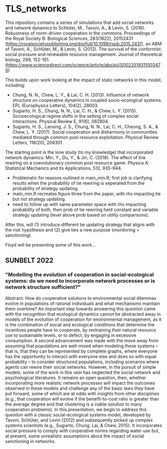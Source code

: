 # TLS_networks

This repository contains a series of simulations that add social networks and network dynamics to Schlüter, M., Tavoni, A., & Levin, S. (2016). Robustness of norm-driven cooperation in the commons. Proceedings of the Royal Society B: Biological Sciences, 283(1822), 20152431 (https://royalsocietypublishing.org/doi/full/10.1098/rspb.2015.2431), an ABM of Tavoni, A., Schlüter, M., & Levin, S. (2012). The survival of the conformist: social pressure and renewable resource management. Journal of theoretical biology, 299, 152-161. (https://www.sciencedirect.com/science/article/abs/pii/S002251931100347X)

This builds upon work looking at the impact of static networks in this model, including: 
- Chung, N. N., Chew, L. Y., & Lai, C. H. (2013). Influence of network structure on cooperative dynamics in coupled socio-ecological systems. EPL (Europhysics Letters), 104(2), 28003.
- Sugiarto, H. S., Chung, N. N., Lai, C. H., & Chew, L. Y. (2015). Socioecological regime shifts in the setting of complex social interactions. Physical Review E, 91(6), 062804.
- Sugiarto, H. S., Lansing, J. S., Chung, N. N., Lai, C. H., Cheong, S. A., & Chew, L. Y. (2017). Social cooperation and disharmony in communities mediated through common pool resource exploitation. Physical Review Letters, 118(20), 208301.

The starting point is the lone study (to my knowledge) that incorporated network dynamics: Min, Y., Du, Y., & Jin, C. (2018). The effect of link rewiring on a coevolutionary common pool resource game. Physica A: Statistical Mechanics and its Applications, 512, 935-944. 
- Problematic for reasons outlined in main_min.R; first job is clarifying results when the probability of tie rewiring is seperated from the probability of strategy updating. 
- main_min.R recreates figure three from the paper, with rho impacting tie but not strategy updating. 
- need to follow up with same parameter space with rho impacting probability of both, then prob of tie rewiring held constant and variable strategy updating (level above prob based on utility comparisons). 

After this, will (1) introduce different tie updating strategy that aligns with the risk hypothesis and (2) give ties a new purpose (monitoring + sanctioning) 

Floyd will be presenting some of this work...

## SUNBELT 2022
### "Modelling the evolution of cooperation in social-ecological systems: do we need to incorporate network processes or is network structure sufficient?"

Abstract: 
How do cooperative solutions to environmental social dilemmas evolve in populations of rational individuals and what mechanisms maintain them overtime? An important step towards answering this question came with the recognition that ecological dynamics cannot be abstracted away in models of the evolution of cooperation for environmental management, as it is the combination of social and ecological conditions that determine the incentives people have to cooperate, by restraining their natural resource use to sustainable levels, or to defect, by engaging in excessive consumption. A second advancement was made with the move away from assuming that populations are well-mixed when modeling these systems – that is, that they can be represented by complete graphs, where everyone has the opportunity to interact with everyone else and does so with equal probability  – to consider structured populations, including scenarios where agents can rewire their social networks. However, in the pursuit of simple models, some of the work in this vein has neglected the social network and psychological literatures. It remains an open question, then, whether incorporating more realistic network processes will impact the outcomes observed in these models and challenge any of the basic laws they have put forward, some of which are at odds with insights from other disciplines (e.g., that cooperation will evolve if the benefit-to-cost ratio is greater than the average degree and that clustering is a viable solution to many cooperation problems). In this presentation, we begin to address this question with a classic social-ecological systems model, developed by Tavoni, Schlüter, and Levin (2012) and subsequently picked up complex systems scientists (e.g., Sugiarto, Chung, Lai, & Chew, 2015). It incorporates social pressure to comply with cooperative norms regarding water use but, at present, some unrealistic assumptions about the impact of social sanctioning in networks. 






